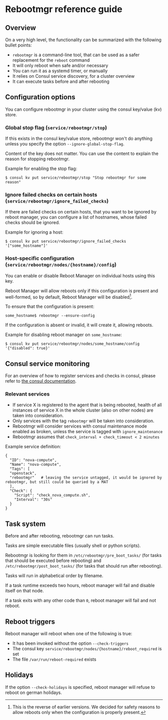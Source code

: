# Rebootmgr reference guide

## Overview

On a very high level, the functionality can be summarized with the following bullet points:
- `rebootmgr` is a command-line tool, that can be used as a safer replacement for the `reboot` command
- It will only reboot when safe and/or necessary
- You can run it as a systemd timer, or manually
- It relies on Consul service discovery, for a cluster overview
- It can execute tasks before and after rebooting

## Configuration options

You can configure rebootmgr in your cluster using the consul key/value (kv) store.

### Global stop flag (`service/rebootmgr/stop`)

If this exists in the consul key/value store, rebootmgr won't do anything unless you specify the option `--ignore-global-stop-flag`.

Content of the key does not matter. You can use the content to explain the reason for stopping rebootmgr.

Example for enabling the stop flag:

```
$ consul kv put service/rebootmgr/stop "Stop rebootmgr for some reason"
```

### Ignore failed checks on certain hosts (`service/rebootmgr/ignore_failed_checks`)

If there are failed checks on certain hosts, that you want to be ignored by reboot manager, you can configure a list of hostnames, whose failed checks should be ignored.

Example for ignoring a host:

```
$ consul kv put service/rebootmgr/ignore_failed_checks '["some_hostname"]'
```

### Host-specific configuration (`service/rebootmgr/nodes/{hostname}/config`)

You can enable or disable Reboot Manager on individual hosts using this key.

Reboot Manager will allow reboots only if this configuration is present and
well-formed, so by default, Reboot Manager will be disabled[^1].

To ensure that the configuration is present:
```
some_hostname$ rebootmgr --ensure-config
```
If the configuration is absent or invalid, it will create it, allowing reboots.

Example for disabling reboot manager on `some_hostname`:
```
$ consul kv put service/rebootmgr/nodes/some_hostname/config '{"disabled": true}'
```

[^1]: This is the reverse of earlier versions. We decided for safety reasons to
allow reboots only when the configuration is properly present.

## Consul service monitoring

For an overview of how to register services and checks in consul, please refer to [the consul documentation](https://www.consul.io/docs/agent/services.html).

### Relevant services

- If service X is registered to the agent that is being rebooted, health of all instances of service X in the whole cluster (also on other nodes) are taken into consideration.
- Only services with the tag `rebootmgr` will be taken into consideration.
- Rebootmgr will consider services with consul maintenance mode enabled as broken, unless the service is tagged with `ignore_maintenance`
- Rebootmgr assumes that `check_interval + check_timeout < 2 minutes`

Example service definition:

```
{
  "ID": "nova-compute",
  "Name": "nova-compute",
  "Tags": [
  "openstack",
  "rebootmgr"   # leaving the service untagged, it would be ignored by rebootmgr, but still could be queried by a MAT
  ],
  "Check": {
    "Script": "check_nova_compute.sh",
    "Interval": "30s"
  }
}
```

## Task system

Before and after rebooting, rebootmgr can run tasks.

Tasks are simple executable files (usually shell or python scripts).

Rebootmgr is looking for them in `/etc/rebootmgr/pre_boot_tasks/` (for tasks that should be executed before rebooting) and `/etc/rebootmgr/post_boot_tasks/` (for tasks that should run after rebooting).

Tasks will run in alphabetical order by filename.

If a task runtime exceeds two hours, reboot manager will fail and disable itself on that node.

If a task exits with any other code than `0`, reboot manager will fail and not reboot.

## Reboot triggers

Reboot manager will reboot when one of the following is true:

- It has been invoked without the option `--check-triggers`
- The consul key `service/rebootmgr/nodes/{hostname}/reboot_required` is set
- The file `/var/run/reboot-required` exists

## Holidays

If the option `--check-holidays` is specified, reboot manager will refuse to reboot on german holidays.
